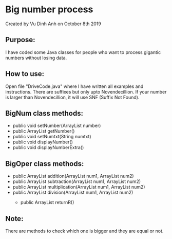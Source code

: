# Big number process
Created by Vu Dinh Anh on October 8th 2019
## Purpose:
I have coded some Java classes for people who want to process gigantic numbers without losing data.
## How to use:
Open file "DriveCode.java" where I have written all examples and instructions.
There are suffixes but only upto Novendecillion. If your number is larger than Novendecillion, it will use SNF (Suffix Not Found).
## BigNum class methods:
- public void setNumber(ArrayList<String> number)
- public ArrayList<String> getNumber()
- public void setNumtxt(String numtxt)
- public void displayNumber()
- public void displayNumberExtra()
## BigOper class methods:
- public ArrayList<String> addition(ArrayList<String> num1, ArrayList<String> num2)
- public ArrayList<String> subtraction(ArrayList<String> num1, ArrayList<String> num2)
- public ArrayList<String> multiplication(ArrayList<String> num1, ArrayList<String> num2)
- public ArrayList<String> division(ArrayList<String> num1, ArrayList<String> num2)
  - public ArrayList<String> returnR()
## Note:
There are methods to check which one is bigger and they are equal or not.
